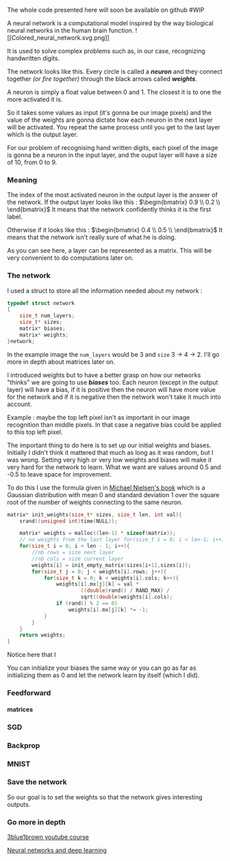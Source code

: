 The whole code presented here will soon be available on github #WIP 


A neural network is a computational model inspired by the way biological neural networks in the human brain function.
<span class="rightimg"><span class="smallimg">
![[Colored_neural_network.svg.png]]
</span></span>

It is used to solve complex problems such as, in our case, recognizing handwritten digits.

The network looks like this. Every circle is called a _**neuron**_ and they connect together _(or fire together)_ through the black arrows called _**weights**_.

A neuron is simply a float value between 0 and 1. The closest it is to one the more activated it is.

So it takes some values as input (it's gonna be our image pixels) and the value of the weights are gonna dictate how each neuron in the next layer will be activated. You repeat the same process until you get to the last layer which is the output layer. 

For our problem of recognising hand written digits, each pixel of the image is gonna be a neuron in the input layer, and the ouput layer will have a size of 10, from 0 to 9.

### Meaning

The index of the most activated neuron in the output layer is the answer of the network.
If the output layer looks like this :  $\begin{bmatrix} 0.9 \\ 0.2  \\ \end{bmatrix}$
It means that the network confidently thinks it is the first label. 

Otherwise if it looks like this : $\begin{bmatrix} 0.4 \\ 0.5  \\ \end{bmatrix}$ 
It means that the network isn't really sure of what he is doing.

As you can see here, a layer can be represented as a matrix. This will be very convenient to do computations later on.

### The network

 I used a struct to store all the information needed about my network :

```c
typedef struct network
{
	size_t num_layers;
	size_t* sizes;
	matrix* biases;
	matrix* weights;
}network;
```

In the example image the `num_layers` would be 3 and `size` 3 -> 4 -> 2.
I'll go more in depth about matrices later on.

I introduced weights but to have a better grasp on how our networks "thinks" we are going to use _**biases**_ too. Each neuron (except in the output layer) will have a bias, if it is positive then the neuron will have more value for the network and if it is negative then the network won't take it much into account.

Example : maybe the top left pixel isn't as important in our image recognition than middle pixels. In that case a negative bias could be applied to this top left pixel.

The important thing to do here is to set up our initial weights and biases. Initially I didn't think it mattered that much as long as it was random, but I was wrong. Setting very high or very low weights and biases will make it very hard for the network to learn. What we want are values around 0.5 and -0.5 to leave space for improvement.

To do this I use the formula given in [Michael Nielsen's book](http://neuralnetworksanddeeplearning.com/chap3.html#weight_initialization) which is a Gaussian distribution with mean 0 and standard deviation 1 over the square root of the number of weights connecting to the same neuron.

```c
matrix* init_weights(size_t* sizes, size_t len, int val){
	srand((unsigned int)time(NULL));

	matrix* weights = malloc((len-1) * sizeof(matrix));
	// no weights from the last layer for(size_t i = 0; i < len-1; i++)
	for(size_t i = 0; i < len - 1; i++){
		//nb rows = size next layer
		//nb cols = size current layer
        weights[i] = init_empty_matrix(sizes[i+1],sizes[i]);
		for(size_t j = 0; j < weights[i].rows; j++){
			for(size_t k = 0; k < weights[i].cols; k++){
				weights[i].mx[j][k] = val *
						((double)rand() / RAND_MAX) / 
						sqrt((double)weights[i].cols);
				if (rand() % 2 == 0)
					weights[i].mx[j][k] *= -1;
			}
		}
	}
	return weights;
}
```

Notice here that I 


You can initialize your biases the same way or you can go as far as initializing them as 0 and let the network learn by itself (which I did).

### Feedforward

#### matrices

### SGD

### Backprop

### MNIST

### Save the network

So our goal is to set the weights so that the network gives interesting outputs.

### Go more in depth

[3blue1brown youtube course](https://www.youtube.com/watch?v=aircAruvnKk&list=PLZHQObOWTQDNU6R1_67000Dx_ZCJB-3pi)

[Neural networks and deep learning](http://neuralnetworksanddeeplearning.com/chap1.html)
  